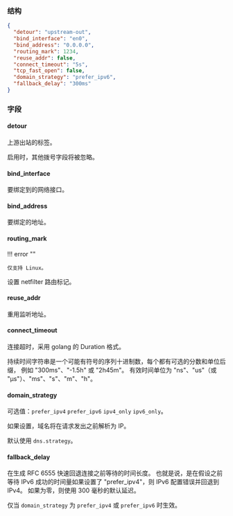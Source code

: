 ### 结构

```json
{
  "detour": "upstream-out",
  "bind_interface": "en0",
  "bind_address": "0.0.0.0",
  "routing_mark": 1234,
  "reuse_addr": false,
  "connect_timeout": "5s",
  "tcp_fast_open": false,
  "domain_strategy": "prefer_ipv6",
  "fallback_delay": "300ms"
}
```

### 字段

#### detour

上游出站的标签。

启用时，其他拨号字段将被忽略。

#### bind_interface

要绑定到的网络接口。

#### bind_address

要绑定的地址。

#### routing_mark

!!! error ""

    仅支持 Linux。

设置 netfilter 路由标记。

#### reuse_addr

重用监听地址。

#### connect_timeout

连接超时，采用 golang 的 Duration 格式。

持续时间字符串是一个可能有符号的序列十进制数，每个都有可选的分数和单位后缀， 例如 "300ms"、"-1.5h" 或 "2h45m"。
有效时间单位为 "ns"、"us"（或 "µs"）、"ms"、"s"、"m"、"h"。

#### domain_strategy

可选值：`prefer_ipv4` `prefer_ipv6` `ipv4_only` `ipv6_only`。

如果设置，域名将在请求发出之前解析为 IP。

默认使用 `dns.strategy`。

#### fallback_delay

在生成 RFC 6555 快速回退连接之前等待的时间长度。
也就是说，是在假设之前等待 IPv6 成功的时间量如果设置了 "prefer_ipv4"，则 IPv6 配置错误并回退到 IPv4。
如果为零，则使用 300 毫秒的默认延迟。

仅当 `domain_strategy` 为 `prefer_ipv4` 或 `prefer_ipv6` 时生效。
